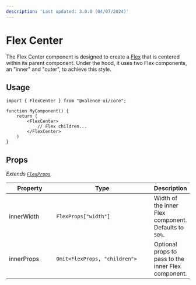 ```yaml
---
description: 'Last updated: 3.0.0 (04/07/2024)'
---
```


# Flex Center

The Flex Center component is designed to create a [Flex](./) that is centered within its parent component. Under the hood, it uses two Flex components, an "inner" and "outer", to achieve this style.

## Usage

```tsx
import { FlexCenter } from "@valence-ui/core";

function MyComponent() { 
    return ( 
        <FlexCenter>
            // Flex children...
        </FlexCenter>
    )
}
```

## Props

_Extends_ [_`FlexProps`_](./#props)_._

<table data-full-width="true"><thead><tr><th width="129">Property</th><th width="303">Type</th><th>Description</th></tr></thead><tbody><tr><td>innerWidth</td><td><code>FlexProps["width"]</code></td><td>Width of the inner Flex component. Defaults to <code>50%</code>.</td></tr><tr><td>innerProps</td><td><code>Omit&#x3C;FlexProps, "children"></code></td><td>Optional props to pass to the inner Flex component.</td></tr></tbody></table>

